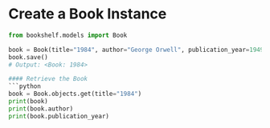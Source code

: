 # Create a Book Instance

```python
from bookshelf.models import Book

book = Book(title="1984", author="George Orwell", publication_year=1949)
book.save()
# Output: <Book: 1984>

#### Retrieve the Book
```python
book = Book.objects.get(title="1984")
print(book)
print(book.author)
print(book.publication_year)
